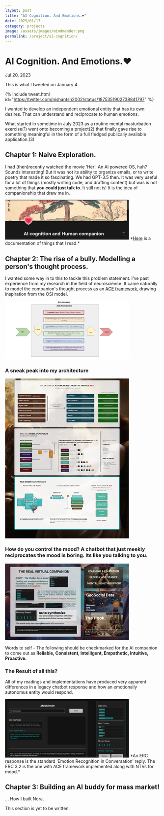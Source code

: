 ```yaml
---
layout: post
title: "AI Cognition. And Emotions.❤️"
date: 2025/01/17 
category: projects
image: /assets/images/mindmender.png
permalink: /project/ai-cognition/
---
```


# AI Cognition. And Emotions.❤️
<p class="post-date">Jul 20, 2023</p>

This is what I tweeted on January 4.

{% include tweet.html id="https://twitter.com/nishantsh2002/status/1875351902738841797" %}

I wanted to develop an independent emotional entity that has its own desires. That can understand and reciprocate to human emotions.

What started in sometime in July 2023 as a routine mental masturbation exercise(1) went onto becoming a project(2) that finally gave rise to something meaningful in the form of a full fledged publically available application.(3)

## Chapter 1: Naive Exploration.

I had (then)recently watched the movie 'Her'. An Ai powered OS, huh? Sounds interesting! But it was not its ability to organize emails, or to write poetry that made it so fascinating. We had GPT-3.5 then. It was very useful for a lot of things (mostly writing code, and drafting content) but was is not something that <b>you could just talk to</b>. It still not is! It is the idea of companionship that drew me in.

<img src="/assets/images/ai-cognition-notion.png" style="max-width : 80%; height : auto" href = "https://cake-action-ecf.notion.site/AI-cognition-and-Human-companion-eeb7677ef83b43ca817d1d31e1b7c322?pvs=74">
*<a href="https://cake-action-ecf.notion.site/AI-cognition-and-Human-companion-eeb7677ef83b43ca817d1d31e1b7c322?pvs=74">Here</a> is a documentation of things that I read.* 

## Chapter 2: The rise of a bully. Modelling a person's thought process.

I wanted some way in to this to tackle this problem statement. I've past experience from my research in the field of neuroscience. It came naturally to model the companion's thought process as an <a href="https://arxiv.org/abs/2310.06775">ACE framework</a>, drawing inspiration from the OSI model. 

<img src="/assets/images/ace-model.png" style="max-width : 80%; height : auto">

### A sneak peak into my architecture

<img src="/assets/images/ERC-model.png" style="max-width : 80%; height : auto">

### How do you control the mood? A chatbot that just meekly reciprocates the mood is boring. Its like you talking to you.


<img src="/assets/images/mindmender.png" style="max-width : 80%; height : auto">


Words to self - The following should be checkmarked for the AI companion to come out as <strong>Reliable, Consistent, Intelligent, Empathetic, Intuitive, Proactive.</strong>

### The Result of all this?

All of my readings and implementations have produced very apparent differences in a legacy chatbot response and how an emotionally autonomus entity would respond.

<img src="/assets/images/difference.jpg" style="max-width : 80%; height : auto">
*An ERC response is the standard 'Emotion Recognition in Conversation' reply. The ERC 3.2 is the one with ACE framework implemented along with NTVs for mood.*

## Chapter 3: Building an AI buddy for mass market!

... How I built Nora. 

This section is yet to be written.
